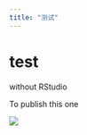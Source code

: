 ```yaml
---
title: "测试"
---
```


# test 

without RStudio

To publish this one

![](https://firebasestorage.googleapis.com/v0/b/firescript-577a2.appspot.com/o/imgs%2Fapp%2Fmytry%2FAt-gFow9Ka.png?alt=media&token=8623ff1b-2aba-4f13-975d-021d2ec5d582)